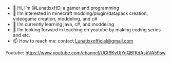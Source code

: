 - 👋 Hi, I’m @LunatixxHD, a gamer and programming
- 👀 I’m interested in minecraft modding/plugin/datapack creation, videogame creation, moddeling, and c#
- 🌱 I’m currently learning java, c#, and moddeling
- 💞️ I’m looking forward in teaching on youtube by making coding series and etc.
- 📫 How to reach me: contact Lunatixxofficial@gmail.com

Youtube: https://www.youtube.com/channel/UCt9KyUjYgQBfKdAskVA59sw
